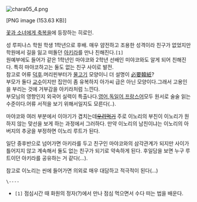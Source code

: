 ![chara05_4.png](//rv.wkcdn.net/http://rigvedawiki.net/r1/pds/chara05_4.png)

[PNG image (153.63 KB)]

  
[꽃과 소녀에게 축복을](%EA%BD%83%EA%B3%BC%20%EC%86%8C%EB%85%80%EC%97%90%EA%B2%8C%20%EC%B6%95%EB%B3%B5%EC%9D%84.md)에 등장하는 히로인.

성 루피나스 학원 학생 1학년으로 후배. 매우 얌전하고 조용한 성격이라 친구가 없었지만 학원에서 길을 잃고 떠돌던 [아키라](%EC%B8%A0%ED%82%A4%EC%98%A4%EC%B9%B4%20%EC%95%84%ED%82%A4%EB%9D%BC.md)를 만나
친해진다.`[1]`  
원예부에도 들어가 같은 1학년인 마야코와 2학년 선배인 미야코와도 알게 되어 친해진다. 특히 마야코하고는 둘도 없는 친구 사이로 발전.  
참고로 어류 [덕후](%EB%8D%95%ED%9B%84.md).머리핀부터가
[물고기](%EB%AC%BC%EA%B3%A0%EA%B8%B0.md) 모양이니 더 설명이
[必要韓紙](%E5%BF%85%E8%A6%81%E9%9F%93%E7%B4%99.md)?  
부모가 둘다 [교수](%EA%B5%90%EC%88%98.md)이지만 집안이 좀 유복하지 아가씨 급은 아닌 모양이다.그래서 고용인을
부리는 것에 거부감을 아키라처럼 느낀다.  
부모님의 영향인지 외국어 실력이 특출나다.[영어](%EC%98%81%EC%96%B4.md),[독일어](%EB%8F%85%EC%9D%BC%EC%96%B4.md),[프랑스어](%ED%94%84%EB%9E%91%EC%8A%A4%EC%96%B4.md)모두 원서로 술술
읽는 수준이다.어류 서적을 보기 위해서일지도 모른다(‥).

마야코와 여러 부분에서 이야기가
겹치는데<del>[우려먹기](%EC%9A%B0%EB%A0%A4%EB%A8%B9%EA%B8%B0.md)</del> 주로 이노리의 부친이
이노리가 원하지 않는 맞선을 보게 하는 과정에서 그러하다. 만약 이노리의 남친이냐는 이노리의 아버지의 추궁을 부정하면 이노리 루트가 된다.

일단 중후반으로 넘어가면 아키라를 두고 친구인 마야코와의 삼각관계가 되지만 사이가 틀어지지 않고 계속해서 둘도 없는 친구가 되기로 약속하게
된다. 후일담을 보면 누구 루트이던 아키라를 공유하는 거 같다(...).

참고로 이노리는 씬에 들어가면 의외로 매우 대담하고 적극적이 된다(...)

`\----`

  * `[1]` 점심시간 때 화원의 정자(?)에서 만나 점심 먹으면서 수다 떠는 법을 배운다.

